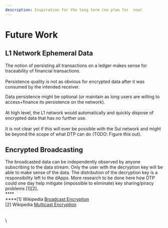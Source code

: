 ```yaml
---
description: Inspiration for the long term (no plan for  now)
---
```


# Future Work



## L1 Network Ephemeral Data&#x20;

The notion of persisting all transactions on a ledger makes sense for traceability of financial transactions.\
\
Persistence quality is not as obvious for encrypted data after it was consumed by the intended receiver.

Data persistence might be optional (or maintain as long users are willing to access+finance its persistence on the network). \
\
At high level, the L1 network would automatically and quickly dispose of encrypted data that has no further use.\
\
It is not clear yet if this will ever be possible with the Sui network and might be beyond the scope of what DTP can do (TODO: Figure this out).

## **Encrypted Broadcasting**

The broadcasted data can be independently observed by anyone subscribing to the data stream. Only the user with the decryption key will be able to make sense of the data. The distribution of the decryption key is a responsibility left to the dApps. More research to be done here how DTP could one day help mitigate (impossible to eliminate) key sharing/piracy problems \[1]\[2]**.**\
****\
****\[1] Wikipedia [Broadcast Encryption](https://en.wikipedia.org/wiki/Broadcast\_encryption) \
\[2] Wikipedia [Multicast Encryption](https://en.wikipedia.org/wiki/Multicast\_encryption)\
\
\
\
